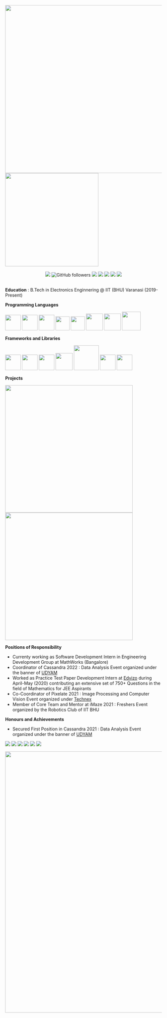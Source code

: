 <!-- <img src="IIT BHU.jpeg"> -->

<span>
    <img width="540" src="https://github-readme-stats.vercel.app/api?username=akshatsood2025&show_icons=true">
    <img width="300" src="https://media2.giphy.com/media/qgQUggAC3Pfv687qPC/giphy.gif">
</span><br><br>

<div align=center>
    <img src="https://komarev.com/ghpvc/?username=akshatsood2025">
    <img alt="GitHub followers" src="https://img.shields.io/github/followers/akshatsood2025?style=social">
    <img src="https://img.shields.io/badge/-Web%20Development-orange">
    <img src="https://img.shields.io/badge/-Competitive%20Programming-red">
    <img src="https://img.shields.io/badge/-Machine%20Learning-yellow">
    <img src="https://img.shields.io/badge/-App%20Development-blue">
    <img src="https://img.shields.io/badge/-Computer%20Science-blueviolet">
</div><br>
    
<b>Education</b> : B.Tech in Electronics Enginnering @ IIT (BHU) Varanasi (2019-Present)<br>

<b>Programming Languages</b>

<span>
    <img width="50" src="https://upload.wikimedia.org/wikipedia/commons/6/6a/JavaScript-logo.png">
    <img width="50" src="https://www.w3.org/html/logo/downloads/HTML5_Badge_512.png">
    <img width="50" src="https://upload.wikimedia.org/wikipedia/commons/thumb/6/62/CSS3_logo.svg/240px-CSS3_logo.svg.png">
    <img width="45" src="https://www.pngkit.com/png/full/534-5342172_c-language-course-c-logo.png">
    <img width="45" src="https://www.stackean.com/wp-content/uploads/2020/12/java.png">
    <img width="54" src="https://upload.wikimedia.org/wikipedia/commons/thumb/4/4b/Bash_Logo_Colored.svg/1200px-Bash_Logo_Colored.svg.png">
    <img width="54" src="https://upload.wikimedia.org/wikipedia/commons/thumb/c/c3/Python-logo-notext.svg/1200px-Python-logo-notext.svg.png">
    <img width="60" src="https://o.remove.bg/downloads/6ee73626-121f-4c5c-8d96-9a7ac1d7e1b7/image-removebg-preview.png">
</span>

<span></span>

<b>Frameworks and Libraries</b>

<span>
    <img width="50" src="https://kde.technology/blog/media/blog/1024px-Bootstrap_logo.svg.png">
    <img width="50" src="https://smartmindsteam.com/wp-content/uploads/2021/07/mon.png">
    <img width="50" src="https://d2eip9sf3oo6c2.cloudfront.net/tags/images/000/000/359/full/expressjslogo.png">
    <img width="55" src="https://seeklogo.com/images/R/react-logo-7B3CE81517-seeklogo.com.png">
    <img width="80" src="https://upload.wikimedia.org/wikipedia/commons/thumb/d/d9/Node.js_logo.svg/1280px-Node.js_logo.svg.png">
    <img width="50" src="https://opencv.org/wp-content/uploads/2020/07/OpenCV_logo_no_text_.png">
    <img width="50" src="https://upload.wikimedia.org/wikipedia/commons/thumb/2/2d/Tensorflow_logo.svg/1200px-Tensorflow_logo.svg.png">
</span>

<span></span>

<b>Projects</b>

<a href="https://github.com/akshatsood2025/Vision-2.0"><img width="410" src="https://github-readme-stats.vercel.app/api/pin/?username=akshatsood2025&repo=Vision-2.0"></a>
<a href="https://github.com/akshatsood2025/B.Tech-Project"><img width="410" src="https://github-readme-stats.vercel.app/api/pin/?username=akshatsood2025&repo=B.Tech-Project"></a>


<b>Positions of Responsibility</b>
<ul>
<li>Currenty working as Software Development Intern in Engineering Development Group at MathWorks (Bangalore)</li>
<li>Coordinator of Cassandra 2022 : Data Analysis Event organized under the banner of <a href="https://www.instagram.com/udyam_iit_bhu/">UDYAM</a></li>
<li>Worked as Practice Test Paper Development Intern at <a href="https://www.edvizo.com/">Edvizo</a> during April-May (2020) contributing an extensive set of 750+ Questions in the field of Mathematics for JEE Aspirants</li>
<li>Co-Coordinator of Pixelate 2021 : Image Processing and Computer Vision Event organized under <a href="https://www.instagram.com/technexiitbhu/">Technex</a></li>
<li>Member of Core Team and Mentor at iMaze 2021 : Freshers Event organized by the Robotics Club of IIT BHU</li>
</ul>

<b>Honours and Achievements</b>
<ul>
<li>Secured First Position in Cassandra 2021 : Data Analysis Event organized under the banner of <a href="https://www.instagram.com/udyam_iit_bhu/">UDYAM</a></li>
</ul>

<a href="mailto:akshatsood2025@gmail.com"><img src="https://img.shields.io/badge/Gmail-D14836?style=for-the-badge&logo=gmail&logoColor=white"></a>
<a href="https://www.instagram.com/akshatsood2025"><img src="https://img.shields.io/badge/<akshatsood2025>-%23E4405F.svg?style=for-the-badge&logo=Instagram&logoColor=white"></a>
<a href="https://www.linkedin.com/in/akshatsood2025"><img src="https://img.shields.io/badge/linkedin-%230077B5.svg?style=for-the-badge&logo=linkedin&logoColor=white"></a>
<a href="https://www.twitter.com/akshatsood2025"><img src="https://img.shields.io/badge/<akshatsood2025>-%231DA1F2.svg?style=for-the-badge&logo=Twitter&logoColor=white"></a>
<a href="https://www.quora.com/akshatsood2025"><img src="https://img.shields.io/badge/Quora-%23B92B27.svg?style=for-the-badge&logo=Quora&logoColor=white"></a>
<a href="https://stackoverflow.com/users/17053494/akshat-sood"><img src="https://img.shields.io/badge/-Stackoverflow-FE7A16?style=for-the-badge&logo=stack-overflow&logoColor=white"></a>

<span></span>

<img width="840" src = "https://github-profile-trophy.vercel.app/?username=akshatsood2025&row=1">
